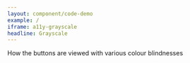 ```yaml
---
layout: component/code-demo
example: /
iframe: a11y-grayscale
headline: Grayscale
---
```



How the buttons are viewed with various colour blindnesses
